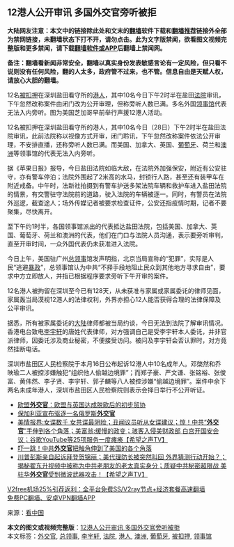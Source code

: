  <h2>12港人公开审讯 多国外交官旁听被拒</h2> <p class="notice"><b>大陆网友注意：本文中的链接除此处和文末的<a href="https://github.com/bannedbook/fanqiang" >翻墙</a>软件下载和<a href="https://github.com/killgcd/justmysocks/blob/master/README.md">翻墙推荐</a>链接外全部为禁网链接，未翻墙状态下打不开，请勿点击。此为文字版禁闻，欲看图文视频完整版和更多禁闻，请下载<a href="https://github.com/bannedbook/fanqiang">翻墙软件或APP</a>后翻墙上禁闻网。</p><p>备注：翻墙看新闻非常安全，翻墙以真实身份发表敏感言论有一定风险，但只看不说则没有任何风险，翻的人太多，政府管不过来，也不管。信息自由是天赋人权，请放心大胆的翻墙。</b></p>  <div class="entry"> <p id="conimg">12名<a href="https://www.bannedbook.org/bnews/tag/%E8%A2%AB%E6%89%A3%E6%8A%BC/" class="st_tag internal_tag" rel="tag" title="标签 被扣押 下的日志">被扣押</a>在深圳盐田看守所的<a href="https://www.bannedbook.org/bnews/tag/%e6%b8%af%e4%ba%ba/" class="st_tag internal_tag" rel="tag" title="标签 港人 下的日志">港人</a>，其中10名今日下午2时半在盐田<a href="https://www.bannedbook.org/bnews/tag/%e6%b3%95%e9%99%a2/" class="st_tag internal_tag" rel="tag" title="标签 法院 下的日志">法院</a>审讯，下午忽然改称案件由闭门改为公开审理，但称旁听人数已满。多名外国<a href="https://www.bannedbook.org/bnews/tag/%E9%A2%86%E4%BA%8B%E9%A6%86/" class="st_tag internal_tag" rel="tag" title="标签 领事馆 下的日志">领事馆</a>代表无法入内旁听。图为美国芝加哥早前举行声援12港人活动。</p> <p>12名被扣押在深圳盐田看守所的港人，其中10名今日（28日）下午2时半在盐田法院审讯，此前法院称以视像方式开审，闭门聆讯，下午忽然改称案件依法公开审理，不安排直播，还称旁听人数已满。而美国、加拿大、英国、<a href="https://www.bannedbook.org/bnews/tag/%e8%91%a1%e8%90%84%e7%89%99/" class="st_tag internal_tag" rel="tag" title="标签 葡萄牙 下的日志">葡萄牙</a>、荷兰和<a href="https://www.bannedbook.org/bnews/tag/%e6%be%b3%e6%b4%b2/" class="st_tag internal_tag" rel="tag" title="标签 澳洲 下的日志">澳洲</a>等领事馆的代表无法入内旁听。</p> <p>据《苹果日报》报导，今日盐田法院如临大敌，在法院外加强保安，附近有公安驻守，亦有警车停泊；法院外围起了2米高的水马，封锁行人路，甚至还有装甲车在附近戒备。中午时，法新社拍摄到有警车护送多架法院车辆和救护车进入盐田法院的情景，有交警驻守法院前的道路，驶入法院的车辆被逐一。同时，有警员在法院外巡逻，截查途人；场外传媒记者被要求检查证件，公安还指疫情时期，记者不要聚集，尽快离开。</p>  <p>至下午约1时半，各国领事馆派出的代表抵达盐田法院，包括美国、加拿大、英国、葡萄牙、荷兰和澳洲的代表，他们在门口与法院人员沟通，表示要旁听审判，直至开审时间，一众外国代表仍未获准进入法院。</p> <p>今日上午，美国驻广州<a href="https://www.bannedbook.org/bnews/tag/%E6%80%BB%E9%A2%86%E4%BA%8B/" class="st_tag internal_tag" rel="tag" title="标签 总领事 下的日志">总领事</a>馆发声明指，北京当局宣称的“犯罪”，实际是人民“逃避<span class='wp_keywordlink'><a href="https://www.bannedbook.org/forum11/topic276.html" title="禁片：评中国共产党的暴政" target="_blank">暴政</a></span>”，总领事馆认为中共“不择手段地阻止民众到其他地方寻求自由”，要求中方立即放人，并指已根据程序要求旁听下午开审的案件。</p> <p>12名港人被拘留在深圳至今已有128天，从未获准与家属或家属委讬的律师见面，家属轰当局漠视12港人的法律权利，外界亦担心12人能否获得合理的法律保障及公平审讯。</p>  <p>据悉，所有被家属委讬的<span class='wp_keywordlink_affiliate'><a href="https://www.bannedbook.org/" title="大陆" target="_blank">大陆</a></span>律师都被当局约谈，今日无法到法院了解审讯情况。香港电台致电<a href="https://www.bannedbook.org/bnews/tag/%E6%9D%8E%E5%AE%87%E8%BD%A9/" class="st_tag internal_tag" rel="tag" title="标签 李宇轩 下的日志">李宇轩</a>的唐姓代表律师，对方强调自己是受李宇轩本人委讬，并非官派律师，因委讬涉及商业秘密，不便接受访问。被问及李宇轩会否认罪时，对方竟然挂断电话。</p> <p>深圳市盐田区人民检察院于本月16日公布起诉12港人中10名成年人。邓棨然和乔映瑜二人被控涉嫌触犯“组织他人偷越边境罪”；而郑子豪、严文谦、张铭裕、张俊富、黄伟然、李子贤、李宇轩、郭子麟等八人被控涉嫌“偷越边境罪”。案件中余下两名未成年港人，深圳市盐田区人民检察院则表示会择日举行不公开听证。</p> <ul class='op-related-articles' title='相关阅读'> <li><a href='https://www.bannedbook.org/bnews/baitai/20201224/1454008.html' target='_blank'>欧盟<b>外交官</b>：欧盟与英国达成脱欧后的初步贸协</a></li> <li><a href='https://www.bannedbook.org/bnews/baitai/20201219/1450968.html' target='_blank'>保加利亚宣布驱逐一名俄罗斯<b>外交官</b></a></li> <li><a href='https://www.bannedbook.org/bnews/cbnews/20201215/1447758.html' target='_blank'>美情报界:女谍数千 女共谍最阴险；丑闻议员听从女谍建议；惊！中共“<b>外交官</b>”手伸到各个角落；美富翁:缓慢的政变；骇客入侵美财政部 白宫开国安会议；谷歌YouTube等25项服务一度瘫痪【希望之声TV】</a></li> <li><a href='https://www.bannedbook.org/bnews/topimagenews/20201214/1447551.html' target='_blank'>吓一跳！中共<b>外交官</b>把触角伸到了美国的各个角落</a></li> <li><a href='https://www.bannedbook.org/bnews/cbnews/20201209/1444461.html' target='_blank'>川普彭斯亲自起诉拜登贺锦丽；美代理防长被突然叫回 外界猜测行动开始？；揭秘翟东升视频中被称为中共老朋友的老太真实身分；质疑中共秘密超限战 美驻华<b>外交官</b>受到微波武器攻击！【希望之声TV】</a></li> </ul> <p class="texttj"> <a href="https://www.bannedbook.org/forum23/topic22702.html" target="_blank">V2free机场25%引荐返利：全平台免费SS/V2ray节点+经济套餐高速翻墙</a><br/> <a href="https://github.com/bannedbook/fanqiang/wiki/%E7%A6%81%E9%97%BB%E7%BD%91%E5%AE%89%E5%8D%93%E7%BF%BB%E5%A2%99%E6%96%B0%E9%97%BBAPP" target="_blank">免费PC翻墙、安卓VPN翻墙APP</a></p><p> 来源：<span class='wp_keywordlink_affiliate'><a href="https://www.secretchina.com/" title="看中国" target="_blank">看中国</a></span> </p> <a name='sharetosocial'></a>       <div><b>本文的图文或视频完整版</b>：<a href='https://www.bannedbook.org/bnews/cbnews/20201229/1456808.html'>12港人公开审讯 多国外交官旁听被拒</a></div>  </div><!--END ENTRY--> <div class="postfooter"> <div>本文标签：<a href="https://www.bannedbook.org/bnews/tag/%e5%a4%96%e4%ba%a4%e5%ae%98/" rel="tag">外交官</a>, <a href="https://www.bannedbook.org/bnews/tag/%E6%80%BB%E9%A2%86%E4%BA%8B/" rel="tag">总领事</a>, <a href="https://www.bannedbook.org/bnews/tag/%E6%9D%8E%E5%AE%87%E8%BD%A9/" rel="tag">李宇轩</a>, <a href="https://www.bannedbook.org/bnews/tag/%e6%b3%95%e9%99%a2/" rel="tag">法院</a>, <a href="https://www.bannedbook.org/bnews/tag/%e6%b8%af%e4%ba%ba/" rel="tag">港人</a>, <a href="https://www.bannedbook.org/bnews/tag/%e6%be%b3%e6%b4%b2/" rel="tag">澳洲</a>, <a href="https://www.bannedbook.org/bnews/tag/%e8%91%a1%e8%90%84%e7%89%99/" rel="tag">葡萄牙</a>, <a href="https://www.bannedbook.org/bnews/tag/%E8%A2%AB%E6%89%A3%E6%8A%BC/" rel="tag">被扣押</a>, <a href="https://www.bannedbook.org/bnews/tag/%E9%A2%86%E4%BA%8B%E9%A6%86/" rel="tag">领事馆</a></div>  </div><!--END POSTFOOTER--> 